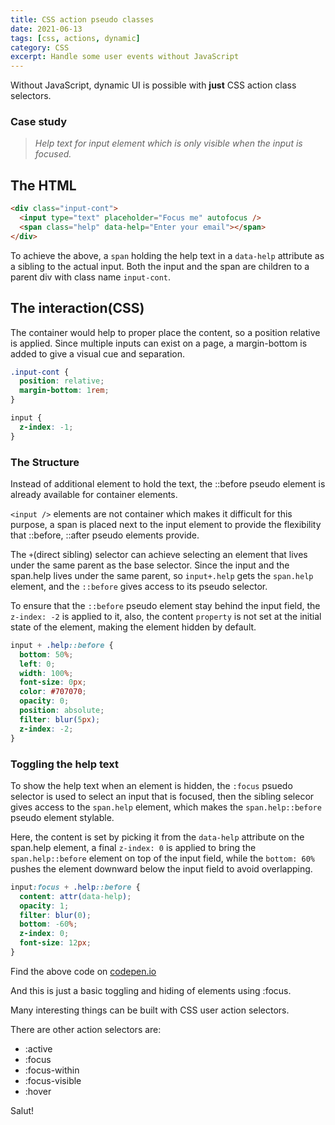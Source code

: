 ```yaml
---
title: CSS action pseudo classes
date: 2021-06-13
tags: [css, actions, dynamic]
category: CSS
excerpt: Handle some user events without JavaScript
---
```


Without JavaScript, dynamic UI is possible with **just** CSS action class selectors.

### Case study

> _Help text for input element which is only visible when the input is focused._

## The HTML

```html
<div class="input-cont">
  <input type="text" placeholder="Focus me" autofocus />
  <span class="help" data-help="Enter your email"></span>
</div>
```

To achieve the above, a `span` holding the help text in a `data-help` attribute as a sibling to the actual input. Both the input and the span are children to a parent div with class name `input-cont`.

## The interaction(CSS)

The container would help to proper place the content, so a position relative is applied. Since multiple inputs can exist on a page, a margin-bottom is added to give a visual cue and separation.

```css
.input-cont {
  position: relative;
  margin-bottom: 1rem;
}

input {
  z-index: -1;
}
```

### The Structure

Instead of additional element to hold the text, the ::before pseudo element is already available for container elements.

`<input />` elements are not container which makes it difficult for this purpose, a span is placed next to the input element to provide the flexibility that ::before, ::after pseudo elements provide.

The `+`(direct sibling) selector can achieve selecting an element that lives under the same parent as the base selector. Since the input and the span.help lives under the same parent, so `input+.help` gets the `span.help` element, and the `::before` gives access to its pseudo selector.

To ensure that the `::before` pseudo element stay behind the input field, the `z-index: -2` is applied to it, also, the content `property` is not set at the initial state of the element, making the element hidden by default.

```css
input + .help::before {
  bottom: 50%;
  left: 0;
  width: 100%;
  font-size: 0px;
  color: #707070;
  opacity: 0;
  position: absolute;
  filter: blur(5px);
  z-index: -2;
}
```

### Toggling the help text

To show the help text when an element is hidden, the `:focus` psuedo selector is used to select an input that is focused, then the sibling selecor gives access to the `span.help` element, which makes the `span.help::before` pseudo element stylable.

Here, the content is set by picking it from the `data-help` attribute on the span.help element, a final `z-index: 0` is applied to bring the `span.help::before` element on top of the input field, while the `bottom: 60%` pushes the element downward below the input field to avoid overlapping.

```css
input:focus + .help::before {
  content: attr(data-help);
  opacity: 1;
  filter: blur(0);
  bottom: -60%;
  z-index: 0;
  font-size: 12px;
}
```

Find the above code on [codepen.io](https://codepen.io/ihaleem/pen/NWpOzZB)

And this is just a basic toggling and hiding of elements using :focus.

Many interesting things can be built with CSS user action selectors.

There are other action selectors are:

- :active
- :focus
- :focus-within
- :focus-visible
- :hover

Salut!

